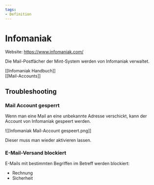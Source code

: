 ```yaml
---
tags:
- Definition
---
```

# Infomaniak

Website: <https://www.infomaniak.com/>

Die Mail-Postfächer der Mint-System werden von Infomaniak verwaltet.

[[Infomaniak Handbuch]]\
[[Mail-Accounts]]

## Troubleshooting

### Mail Account gesperrt

Wenn man eine Mail an eine unbekannte Adresse verschickt, kann der Account von Infomaniak gespeert werden.

![[Infomaniak Mail-Account gespeert.png]]

Dieser muss man wieder aktivieren lassen.

### E-Mail-Versand blockiert

E-Mails mit bestimmten Begriffen im Betreff werden blockiert:

* Rechnung
* Sicherheit